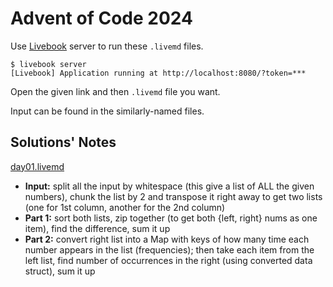 # Advent of Code 2024

Use [Livebook](https://livebook.dev/) server to run these `.livemd` files.

```console
$ livebook server
[Livebook] Application running at http://localhost:8080/?token=***
```

Open the given link and then `.livemd` file you want.

Input can be found in the similarly-named files.

## Solutions' Notes

[day01.livemd](day01.livemd)

- **Input:** split all the input by whitespace (this give a list of ALL the given numbers), chunk the list by 2 and transpose it right away to get two lists (one for 1st column, another for the 2nd column)
- **Part 1:** sort both lists, zip together (to get both {left, right} nums as one item), find the difference, sum it up
- **Part 2:** convert right list into a Map with keys of how many time each number appears in the list (frequencies); then take each item from the left list, find number of occurrences in the right (using converted data struct), sum it up
